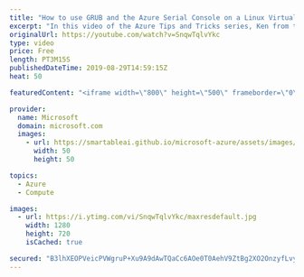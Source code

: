 ```yaml
---
title: "How to use GRUB and the Azure Serial Console on a Linux Virtual Machine | Azure Tips and Tricks"
excerpt: "In this video of the Azure Tips and Tricks series, Ken from the Azure Serial Console team will show you how to enable GRUB on your RHEL VM. You will also learn how to use GRUB to enter single user mode.   For more tips and tricks, visit: http://azuredev.tips   Get started with 12 months of free services"
originalUrl: https://youtube.com/watch?v=SnqwTqlvYkc
type: video
price: Free
length: PT3M15S
publishedDateTime: 2019-08-29T14:59:15Z
heat: 50

featuredContent: "<iframe width=\"800\" height=\"500\" frameborder=\"0\" src=\"https://www.youtube.com/embed/SnqwTqlvYkc\" allow=\"accelerometer; autoplay; encrypted-media; gyroscope; picture-in-picture\" allowfullscreen></iframe>"

provider:
  name: Microsoft
  domain: microsoft.com
  images:
    - url: https://smartableai.github.io/microsoft-azure/assets/images/organizations/microsoft.com-50x50.jpg
      width: 50
      height: 50

topics:
  - Azure
  - Compute

images:
  - url: https://i.ytimg.com/vi/SnqwTqlvYkc/maxresdefault.jpg
    width: 1280
    height: 720
    isCached: true

secured: "B3lhXEOPVeicPVWgruP+Xu9A9dAwTQaCc6AOe0T0AehV9ZtBg2XO2OnzyfLvyvycfNR7+NnER0rFxwFShoHQOuxUDJYmAZBcY7fxEJSTCl9yaBgh6fog8efQplYU3oAgwhHrx5f2WXH++Py7z9OcPHVJpyICzTBSbbHFnW77XAiZ+PCqdSmE3YNPUBKjwhQhZfVyyHxd+VCCvnabdnEH6H8qOTTk1dzPrfK+5CRVoPhbLt8V2IMyxmIdgk+WggDe2gwnhNE/y1fOswjdvuxvSau3lkP/6a/bH4wsr9/YPs1tVT51pgnHcoaXRy4PHAlRZTFtlhhM6KTw9JrE5o2rcP15X8Q4eVa9PlMFbZSqELm0DfFuquy0WN1CJvEAy/lTvMZrGDq7xYC6YaE9XHRgfEmhs7khaZDgm6+Gdsd6Yd4=;97uhMynpRI853o6xf3LkjQ=="
---
```


